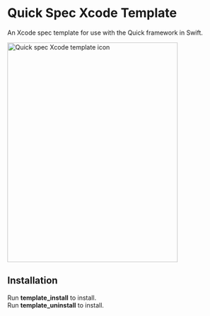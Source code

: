 Quick Spec Xcode Template
========================

An Xcode spec template for use with the Quick framework in Swift.

<img src="http://lanausee.com/images/quicktemplate.png" alt="Quick spec Xcode template icon" width="385" height="497">


Installation
------------
Run **template_install** to install.  
Run **template_uninstall** to install.

